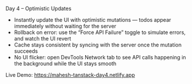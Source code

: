 Day 4 – Optimistic Updates

- Instantly update the UI with optimistic mutations — todos appear immediately without waiting for the server
- Rollback on error: use the “Force API Failure” toggle to simulate errors, and watch the UI revert
- Cache stays consistent by syncing with the server once the mutation succeeds
- No UI flicker: open DevTools Network tab to see API calls happening in the background while the UI stays smooth

Live Demo: https://mahesh-tanstack-day4.netlify.app